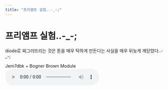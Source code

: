 ```yaml
---
title: "프리앰프 실험..-_-;"
---
```

# 프리앰프 실험..-_-;

diode로 찌그러뜨리는 것은 톤을 매우 탁하게 만든다는 사실을 매우 뒤늦게 깨닫았다..-_-;

Jem7dbk + Bogner Brown Module
![audio](826d571484ac465e7701cc408d91b74b.mp3)



